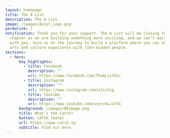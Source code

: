 ```yaml
---
layout: homepage
title: The A List
description: The A List
image: /images/AList_Logo.png
permalink: /
notification: Thank you for your support. The A List will be closing this
  chapter as we are building something more exciting, and we can’t wait to share
  with you. Join us on the journey to build a platform where you can share your
  arts and culture experience with like-minded people.
sections:
  - hero:
      key_highlights:
        - title: Facebook
          description: ""
          url: https://www.facebook.com/TheAListSG/
        - title: Instagram
          description: ""
          url: https://www.instagram.com/alistsg
        - title: Youtube
          description: ""
          url: https://www.youtube.com/user/AListSG
      background: /images/BGimage.png
      title: What’s the Catch?
      button: CATCH (beta)
      url: https://www.catch.sg
      subtitle: Find out more.
---
```

